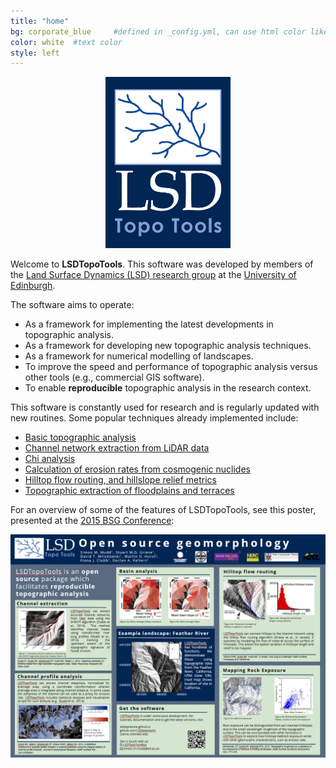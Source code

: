 ```yaml
---
title: "home"
bg: corporate_blue     #defined in _config.yml, can use html color like '#010101'
color: white  #text color
style: left
---
```

<div align="center">

<img src="img/LSD-logo.png" width="200">

</div>

Welcome to **LSDTopoTools**. This software was developed by members of the [Land Surface
Dynamics (LSD) research group](http://www.geos.ed.ac.uk/geosciences/research/research-institutes/global-change/land-surface-dynamics) at the [University of Edinburgh](http://www.ed.ac.uk/).

The software aims to operate:

* As a framework for implementing the latest developments in topographic analysis.
* As a framework for developing new topographic analysis techniques.
* As a framework for numerical modelling of landscapes.
* To improve the speed and performance of topographic analysis versus other tools (e.g., commercial GIS software).
* To enable **reproducible** topographic analysis in the research context.

This software is constantly used for research and is regularly updated with new routines. Some
popular techniques already implemented include:

* [Basic topographic analysis](https://github.com/LSDtopotools/LSDTopoTools_AnalysisDriver)
* [Channel network extraction from LiDAR data](https://github.com/LSDtopotools/LSDTopoTools_ChannelExtraction)
* [Chi analysis](https://github.com/LSDtopotools/LSDTopoTools_ChiMudd2014)
* [Calculation of erosion rates from cosmogenic nuclides](https://github.com/LSDtopotools/LSDTopoTools_CRNBasinwide)
* [Hilltop flow routing, and hillslope relief metrics](https://github.com/LSDtopotools/LSDTT_Hillslope_Analysis)
* [Topographic extraction of floodplains and terraces](https://github.com/LSDtopotools/LSDTopoTools_FloodplainTerraceExtraction)

For an overview of some of the features of LSDTopoTools, see this poster, presented at the [2015 BSG Conference](http://geomorphology.org.uk/annual_general_meetings):

<div align="center">

<a href="{{ site.url }}/posters/BSG_Poster.pdf"><img src="img/Poster_outline.png" width="1000"></a>

</div>
